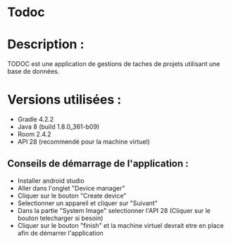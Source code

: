 # Todoc
<h1> Description : </h1>
TODOC est une application de gestions de taches de projets utilisant une base de données.

<h1> Versions utilisées : </h1>

* Gradle 4.2.2
* Java 8 (build 1.8.0_361-b09)
* Room 2.4.2
* API 28 (recommendé pour la machine virtuel)

<h2> Conseils de démarrage de l'application : </h2>

- Installer android studio
- Aller dans l'onglet "Device manager"
- Cliquer sur le bouton "Create device"
- Selectionner un appareil et cliquer sur "Suivant"
- Dans la partie "System Image" selectionner l'API 28 (Cliquer sur le bouton telecharger si besoin)
- Cliquer sur le bouton "finish" et la machine virtuel devrait etre en place afin de démarrer l'application 

